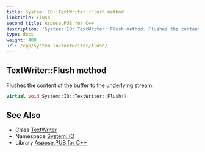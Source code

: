 ```yaml
---
title: System::IO::TextWriter::Flush method
linktitle: Flush
second_title: Aspose.PUB for C++
description: 'System::IO::TextWriter::Flush method. Flushes the content of the buffer to the underlying stream in C++.'
type: docs
weight: 400
url: /cpp/system.io/textwriter/flush/
---
```

## TextWriter::Flush method


Flushes the content of the buffer to the underlying stream.

```cpp
virtual void System::IO::TextWriter::Flush()
```

## See Also

* Class [TextWriter](../)
* Namespace [System::IO](../../)
* Library [Aspose.PUB for C++](../../../)

